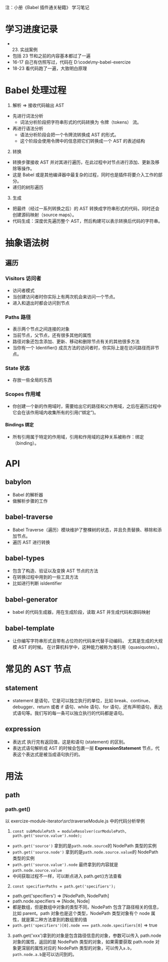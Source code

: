 注：小册《Babel 插件通关秘籍》 学习笔记

# 学习进度记录

- 23. 实战案例
- 包括 23 节和之前的内容基本都过了一遍
- 16-17 自己有仿照写过，代码在 D:\code\my-babel-exercize
- 18-23 看代码跑了一遍，大致明白原理

# Babel 处理过程

1. 解析 => 接收代码输出 AST

- 先进行词法分析
  - 词法分析阶段把字符串形式的代码转换为 令牌（tokens） 流。
- 再进行语法分析
  - 语法分析阶段会把一个令牌流转换成 AST 的形式。
  - 这个阶段会使用令牌中的信息把它们转换成一个 AST 的表述结构

2. 转换

- 转换步骤接收 AST 并对其进行遍历，在此过程中对节点进行添加、更新及移除等操作。
- 这是 Babel 或是其他编译器中最复杂的过程，同时也是插件将要介入工作的部分。
- 递归的树形遍历

3. 生成

- 把最终（经过一系列转换之后）的 AST 转换成字符串形式的代码，同时还会创建源码映射（source maps）。
- 代码生成：深度优先遍历整个 AST，然后构建可以表示转换后代码的字符串。

# 抽象语法树

## 遍历

### Visitors 访问者

- 访问者模式
- 当创建访问者时你实际上有两次机会来访问一个节点。
- 进入和退出时都会访问到节点

### Paths 路径

- 表示两个节点之间连接的对象
- 当前节点，父节点，还有很多其他的属性
- 路径对象还包含添加、更新、移动和删除节点有关的其他很多方法
- 当你有一个 Identifier() 成员方法的访问者时，你实际上是在访问路径而非节点。

### State 状态

- 存放一些全局的东西

### Scopes 作用域

- 你创建一个新的作用域时，需要给出它的路径和父作用域，之后在遍历过程中它会在该作用域内收集所有的引用(“绑定”)。

#### Bindings 绑定

- 所有引用属于特定的作用域，引用和作用域的这种关系被称作：绑定（binding）。

# API

## babylon

- Babel 的解析器
- 做解析步骤的工作

## babel-traverse

- Babel Traverse（遍历）模块维护了整棵树的状态，并且负责替换、移除和添加节点。
- 遍历 AST 进行转换

## babel-types

- 包含了构造、验证以及变换 AST 节点的方法
- 在转换过程中用到的一些工具方法
- 比如进行判断 isIdentifier

## babel-generator

- babel 的代码生成器，用在生成阶段，读取 AST 并生成代码和源码映射

## babel-template

- 让你编写字符串形式且带有占位符的代码来代替手动编码， 尤其是生成的大规模 AST 的时候。 在计算机科学中，这种能力被称为准引用（quasiquotes）。

# 常见的 AST 节点

## statement

- statement 是语句，它是可以独立执行的单位，比如 break、continue、debugger、return 或者 if 语句、while 语句、for 语句，还有声明语句，表达式语句等。我们写的每一条可以独立执行的代码都是语句。

## expression

- 表达式 执行完有返回值，这是和语句 (statement) 的区别。
- 表达式语句解析成 AST 的时候会包裹一层 **ExpressionStatement** 节点，代表这个表达式是被当成语句执行的。

# 用法

## path

### path.get()

以 exercize-module-iterator\src\traverseModule.js 中的代码分析举例

1. `const subModulePath = moduleResolver(curModulePath, path.get('source.value').node);`

- `path.get('source')` 拿到的是`path.node.source`的 NodePath 类型的实例
- `path.get('source.node')` 拿到的是`path.node.source.value`的 NodePath 类型的实例
- `path.get('source.value').node` 最终拿到的内容就是 `path.node.source.value`
- 中间获取过程不一样，可以断点进入 path.get()方法查看

2. `const specifierPaths = path.get('specifiers');`

- path.get('specifiers') => [NodePath, NodePath]
- path.node.specifiers => [Node, Node]
- 都是数组，但是数组中对象的类型不同，NodePath 包含了路径相关的信息，比如 parent。path 对象也是这个类型，NodePath 类型对象有个 node 属性，就是第二种方法拿到的数组里的值
- `path.get('specifiers')[0].node === path.node.specifiers[0]` => true

3. path.get('xxx')拿到的对象是包含路径信息的对象，参数可以传入 path.node 对象的属性，返回的是 NodePath 类型的对象，如果需要获取 path.node 对象更深层的属性对应的 NodePath 类型的对象，可以传入`a.b`，`path.node.a.b`是可以访问到的。
